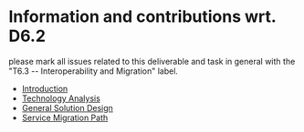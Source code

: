 # Information and contributions wrt. D6.2

please mark all issues related to this deliverable and task in general with the "T6.3 -- Interoperability and Migration" label.

* [Introduction](intro.md)
* [Technology Analysis](techn_analysis.md)
* [General Solution Design](gen_solution.md)
* [Service Migration Path](service_migration_path.md)


